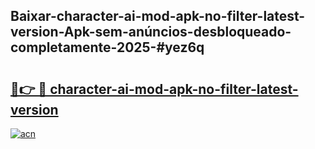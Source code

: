 ## Baixar-character-ai-mod-apk-no-filter-latest-version-Apk-sem-anúncios-desbloqueado-completamente-2025-#yez6q

# <h2><a href="https://ainizakaria.my?title=character-ai-mod-apk-no-filter-latest-version&ref=22M">🔗👉 🔴 character-ai-mod-apk-no-filter-latest-version</a></h2>

[![acn](https://github.com/user-attachments/assets/0f9c940e-d8b0-45ae-aac7-cd30a18b3e1c)](https://ainizakaria.my?title=character-ai-mod-apk-no-filter-latest-version&ref=22M)


